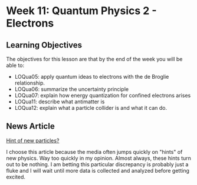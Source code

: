 # Week 11: Quantum Physics 2 - Electrons

## Learning Objectives

The objectives for this lesson are that by the end of the week you will be able to:

* LOQua05: apply quantum ideas to electrons with the de Broglie relationship. 
* LOQua06: summarize the uncertainty principle 
* LOQua07: explain how energy quantization for confined electrons arises
* LOQua11: describe what antimatter is
* LOQua12: explain what a particle collider is and what it can do.

## News Article

[Hint of new particles?](https://www.nature.com/news/physicists-excited-by-latest-lhc-anomaly-1.21865)

I choose this article because the media often jumps quickly on "hints" of new physics. Way too quickly in my opinion. Almost always, these hints turn out to be nothing. I am betting this particular discrepancy is probably just a fluke and I will wait until more data is collected and analyzed before getting excited.

